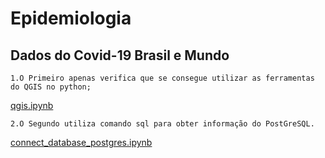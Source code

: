 ﻿# Epidemiologia
 ## Dados do Covid-19 Brasil e Mundo



	1.O Primeiro apenas verifica que se consegue utilizar as ferramentas do QGIS no python; 
[qgis.ipynb](Andre/qgis.ipynb)
	
	2.O Segundo utiliza comando sql para obter informação do PostGreSQL. 
[connect_database_postgres.ipynb](Andre/SQL/connect_database_postgres.ipynb)

